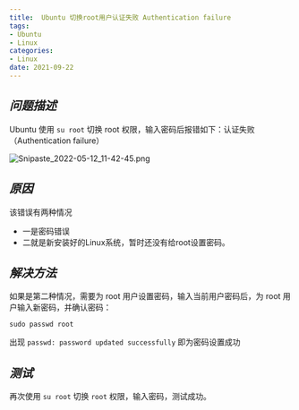 ```yaml
---
title:  Ubuntu 切换root用户认证失败 Authentication failure
tags:
- Ubuntu
- Linux
categories:
- Linux
date: 2021-09-22
---
```


## ***问题描述***

Ubuntu 使用 `su root` 切换 root 权限，输入密码后报错如下：认证失败（Authentication failure）

![Snipaste_2022-05-12_11-42-45.png](https://s2.loli.net/2022/05/12/mpfLkHQ5aoZvGxV.png)

## ***原因***

该错误有两种情况

- 一是密码错误
- 二就是新安装好的Linux系统，暂时还没有给root设置密码。

## ***解决方法***

如果是第二种情况，需要为 root 用户设置密码，输入当前用户密码后，为 root 用户输入新密码，并确认密码：

```shell
sudo passwd root
```

出现 `passwd: password updated successfully` 即为密码设置成功

## ***测试***

再次使用 `su root` 切换 `root` 权限，输入密码，测试成功。



